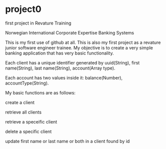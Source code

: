 # project0
first project in Revature Training

Norwegian International Corporate Expertise Banking Systems

This is my first use of github at all.
This is also my first project as a revature junior software engineer trainee.
My objective is to create a very simple banking application that has very basic functionality.

Each client has a unique identifier generated by uuid(String), first name(String), last name(String), account(Array type).

Each account has two values inside it: balance(Number), accountType(String).

My basic functions are as follows:

create a client

retrieve all clients

retrieve a speceific client

delete a specific client

update first name or last name or both in a client found by id

